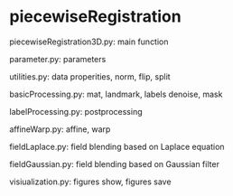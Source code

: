 # piecewiseRegistration
piecewiseRegistration3D.py: main function

parameter.py: parameters

utilities.py: data properities, norm, flip, split

basicProcessing.py: mat, landmark, labels denoise, mask

labelProcessing.py: postprocessing

affineWarp.py: affine, warp

fieldLaplace.py: field blending based on Laplace equation

fieldGaussian.py: field blending based on Gaussian filter

visiualization.py: figures show, figures save
